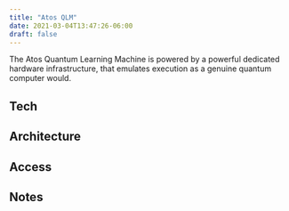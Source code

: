 ```yaml
---
title: "Atos QLM"
date: 2021-03-04T13:47:26-06:00
draft: false
---
```


The Atos Quantum Learning Machine is powered by a powerful dedicated hardware infrastructure, that emulates execution as a genuine quantum computer would.

## Tech


## Architecture


## Access


## Notes